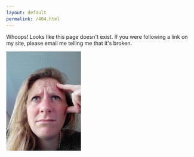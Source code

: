 ```yaml
---
layout: default
permalink: /404.html
---
```


Whoops! Looks like this page doesn't exist. If you were following a
link on my site, please email me telling me that it's broken.

<img src="/assets/image20150508_104736622.jpg" alt="Drawing" style="width: 200px;"/>

